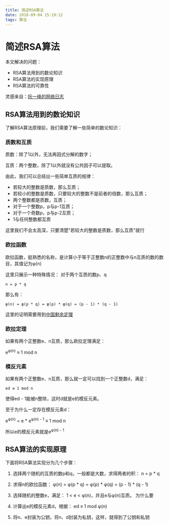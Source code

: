 ```yaml
---
title: 简述RSA算法
date: 2018-09-04 15:19:12
tags: 算法
---
```


# 简述RSA算法

本文解决的问题：
- RSA算法用到的数论知识
- RSA算法的实现原理
- RSA算法的可靠性

<!-- more -->

灵感来自：[阮一峰的网络日志](http://www.ruanyifeng.com/blog/2013/06/rsa_algorithm_part_one.html)

## RSA算法用到的数论知识
了解RSA算法原理前，我们需要了解一些简单的数论知识：

### 质数和互质

质数：除了1以外，无法再因式分解的数字；

互质：两个整数，除了1以外就没有公共因子可以提取。

由此，我们可以总结出一些简单互质的规律：

- 若较大的整数是质数，那么互质；
- 若较小的整数是质数，只要较大的整数不是前者的倍数，那么互质；
- 两个整数都是质数，互质；
- 对于一个整数p，p与p-1互质；
- 对于一个奇数p，p与p-2互质；
- 1与任何整数都互质

这里我们不会太高深，只要清楚"若较大的整数是质数，那么互质"就行

### 欧拉函数
欧拉函数，挺熟悉的名称，是计算小于等于正整数n的正整数中与n互质的数的数目，其值记为φ(n)

这里只展示一种特殊情况：
对于两个互质的数p、q
```
n = p * q
```
那么有：
```
φ(n) = φ(p * q) = φ(p) * φ(q) = (p - 1) * (q - 1)
```
这里的证明需要用到[中国剩余定理](https://en.wikipedia.org/wiki/Chinese_remainder_theorem)

### 欧拉定理
如果有两个正整数e、n互质，那么欧拉定理满足：

e<sup>φ(n)</sup> ≡ 1 mod n


### 模反元素
如果有两个正整数e、n互质，那么就一定可以找到一个正整数d，满足：
```
ed ≡ 1 mod n
```
使得ed - 1能被n整除，这时d就是e的模反元素。

至于为什么一定存在模反元素d：

e<sup>φ(n)</sup> = e * e<sup>φ(n) - 1</sup> ≡ 1 mod n

所以e的模反元素就是e<sup>φ(n) - 1</sup>

## RSA算法的实现原理
下面将RSA算法实现分为几个步骤：
1. 选择两个随机的互质的数p和q，一般都是大数，求得两者的积：
n = p * q 

2. 求得n的欧拉函数：
φ(n) = φ(p * q) = φ(p) * φ(q) = (p - 1) * (q - 1)

3. 选择随机的整数e，满足：
1 < e < φ(n)，并且e与φ(n)互质。
为什么要

4. 计算出e的模反元素d，根据：
ed ≡ 1 mod φ(n)

5. 将n、e封装为公钥，将n、d封装为私钥，这样，就得到了公钥和私钥


